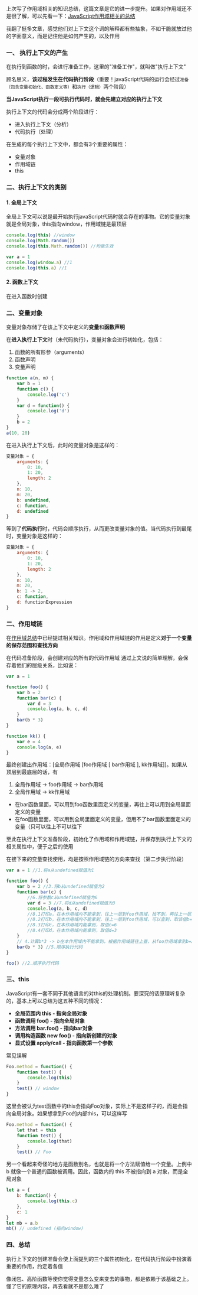 上次写了作用域相关的知识总结，这篇文章是它的进一步提升。如果对作用域还不是很了解，可以先看一下：[JavaScript作用域相关的总结](https://juejin.im/post/5cb5e51be51d456e60003acf)

我翻了挺多文章，感觉他们对上下文这个词的解释都有些抽象，不如干脆就放过他的字面意义，而是记住他是如何产生的，以及作用

### 一、 执行上下文的产生

在执行到函数的时，会进行准备工作，这里的"准备工作"，就叫做"执行上下文"

顾名思义，**该过程发生在代码执行阶段**（重要！javaScript代码的运行会经过`准备（包含变量初始化、函数定义等）`和`执行（逻辑）`两个阶段）

**当JavaScript执行一段可执行代码时，就会先建立对应的执行上下文**

执行上下文的代码会分成两个阶段进行：
- 进入执行上下文（分析）
- 代码执行（处理）

在生成的每个执行上下文中，都会有3个重要的属性：
- 变量对象
- 作用域链
- this

### 二、执行上下文的类别
#### 1. 全局上下文
全局上下文可以说是最开始执行javaScript代码时就会存在的事物。它的变量对象就是全局对象，this指向window，作用域链是最顶层
```javascript
console.log(this) //window
console.log(Math.random())
console.log(this.Math.random()) //均能生效

var a = 1
console.log(window.a) //1
console.log(this.a) //1
```
#### 2. 函数上下文
在进入函数时创建
### 二、变量对象

变量对象存储了在该上下文中定义的**变量**和**函数声明**

在**进入执行上下文**时（未代码执行），变量对象会进行初始化，包括：
1. 函数的所有形参（arguments）
2. 函数声明
3. 变量声明

```javascript
function a(n, m) {
    var b = 1
    function c() {
        console.log('c')
    }
    var d = function() {
        console.log('d')
    }
    b = 2
}
a(10, 20)
```
在进入执行上下文后，此时的变量对象是这样的：
```javascript
变量对象 = {
    arguments: {
        0: 10,
        1: 20,
        length: 2
    },
    n: 10,
    m: 20,
    b: undefined,
    c: function,
    d: undefined
}
```
等到了**代码执行**时，代码会顺序执行，从而更改变量对象的值。当代码执行到最尾时，变量对象是这样的：
```javascript
变量对象 = {
    arguments: {
        0: 10,
        1: 20,
        length: 2
    },
    n: 10,
    m: 20,
    b: 1 -> 2,
    c: function,
    d: functionExpression
}
```

### 二、作用域链

在[作用域总结](https://juejin.im/post/5cb5e51be51d456e60003acf)中已经提过相关知识。作用域和作用域链的作用是定义**对于一个变量的保存范围和查找方向**

在代码准备阶段，会创建对应的所有的代码作用域
通过上文说的简单理解，会保存着他们的层级关系，比如说：
```javascript
var a = 1

function foo() {
    var b = 2
    function bar(c) {
        var d = 3
        console.log(a, b, c, d)
    }
    bar(b * 3)
}

function kk() {
    var e = 4
    console.log(a, e)
}
```
最终创建出作用域：[全局作用域 [foo作用域 [ bar作用域 ], kk作用域]]。如果从顶层到最底层的话，有
1. 全局作用域 -> foo作用域 -> bar作用域
2. 全局作用域 -> kk作用域

- 在bar函数里面，可以用到foo函数里面定义的变量，再往上可以用到全局里面定义的变量
- 在foo函数里面，可以用到全局里面定义的变量，但用不了bar函数里面定义的变量（只可以往上不可以往下

至此在执行上下文准备阶段，初始化了作用域和作用域链，并保存到执行上下文的相关属性中，便于之后的使用

在接下来的变量查找使用，均是按照作用域链的方向来查找（第二步执行阶段）
```javascript
var a = 1 //1.将a从undefined赋值为1

function foo() {
    var b = 2 //3.将b从undefined赋值为2
    function bar(c) {
        //6.将参数c从undefined赋值为6
        var d = 3 //7.将d从undefined赋值为3
        console.log(a, b, c, d）
        //8.1打印a，在本作用域内不能拿到，往上一层到foo作用域，找不到，再往上一层到全局作用域，可以查到，取该值a=1
        //8.2打印b，在本作用域内不能拿到，往上一层到foo作用域，可以查到，取该值b=2
        //8.3打印c，在本作用域内能拿到，取值c=6
        //8.4打印d，在本作用域内能拿到，取值d=3
    }
    // 4.计算b*3 -> b在本作用域内不能拿到，根据作用域链往上查，从foo作用域拿到b=2，计算得b*3=6，代入函数
    bar(b * 3) //5.顺序执行代码
}

foo() //2.顺序执行代码
```

### 三、this
JavaScript有一套不同于其他语言的对this的处理机制。要深究的话原理听复杂的，基本上可以总结为这五种不同的情况：
- **全局范围内 this - 指向全局对象**
- **函数调用 foo() - 指向全局对象**
- **方法调用 bar.foo() - 指向bar对象**
- **调用构造函数 new foo() - 指向新创建的对象**
- **显式设置 apply/call - 指向函数第一个参数**

常见误解
```javascript
Foo.method = function() {
    function test() {
        console.log(this)
    }
    test() // window
}
```
这里会被认为test函数中的this会指向Foo对象，实际上不是这样子的，而是会指向全局对象。如果想拿到Foo的内部this，可以这样写
```javascript
Foo.method = function() {
    let that = this
    function test() {
        console.log(that)
    }
    test() // Foo
```
另一个看起来奇怪的地方是函数别名，也就是将一个方法赋值给一个变量。上例中b 就像一个普通的函数被调用。因此，函数内的 this 不被指向到 a 对象，而是全局对象
```javascript
let a = {
    b: function() {
        console.log(this.c)
    },
    c: 1
}
let mb = a.b
mb() // undefined (指向window)
```


### 四、总结
执行上下文的创建准备会使上面提到的三个属性初始化，在代码执行阶段中扮演着重要的作用，约定着各值

像闭包、高阶函数等使你觉得变量怎么变来变去的事物，都是依赖于该基础之上。懂了它的原理内容，再去看就不是那么难了
